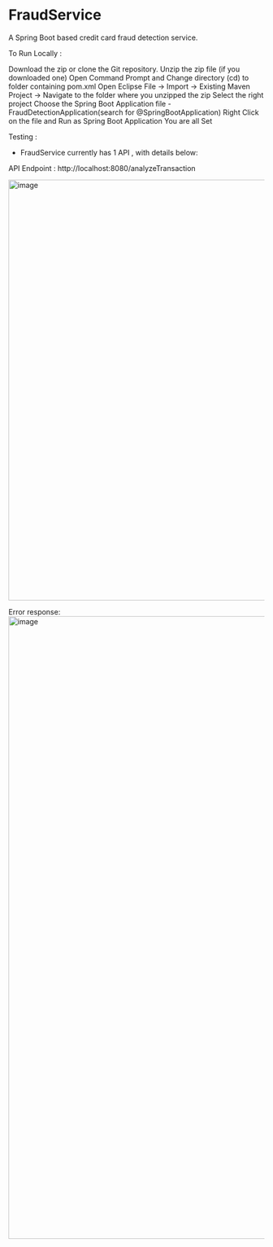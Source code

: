 # FraudService
A Spring Boot based credit card fraud detection service.

To Run Locally :


Download the zip or clone the Git repository.
Unzip the zip file (if you downloaded one)
Open Command Prompt and Change directory (cd) to folder containing pom.xml
Open Eclipse
File -> Import -> Existing Maven Project -> Navigate to the folder where you unzipped the zip
Select the right project
Choose the Spring Boot Application file - FraudDetectionApplication(search for @SpringBootApplication)
Right Click on the file and Run as Spring Boot Application
You are all Set

Testing :
- FraudService currently has 1 API , with details below:

API Endpoint : http://localhost:8080/analyzeTransaction

<img width="827" alt="image" src="https://github.com/vspanchagnula/FraudService/assets/63991407/5fed9999-3eec-427d-95df-74b825fac164">


Error response:
<img width="1224" alt="image" src="https://github.com/vspanchagnula/FraudService/assets/63991407/2959dc5f-486c-4db8-a387-1b4cde83d236">

